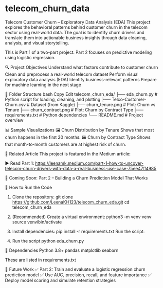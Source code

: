 # telecom_churn_data
Telecom Customer Churn – Exploratory Data Analysis (EDA)
This project explores the behavioral patterns behind customer churn in the telecom sector using real-world data. The goal is to identify churn drivers and translate them into actionable business insights through data cleaning, analysis, and visual storytelling.

This is Part 1 of a two-part project. Part 2 focuses on predictive modeling using logistic regression.

🔍 Project Objectives
Understand what factors contribute to customer churn
Clean and preprocess a real-world telecom dataset
Perform visual exploratory data analysis (EDA)
Identify business-relevant patterns
Prepare for machine learning in the next stage

📁 Folder Structure
bash
Copy
Edit
telecom_churn_eda/
├── eda_churn.py            # Python script for loading, cleaning, and plotting
├── Telco-Customer-Churn.csv # Dataset (from Kaggle)
├── churn_tenure.png        # Plot: Churn vs Tenure
├── churn_contract.png      # Plot: Churn by Contract Type
├── requirements.txt        # Python dependencies
└── README.md               # Project overview



📊 Sample Visualizations
🖼️ Churn Distribution by Tenure
Shows that most churn happens in the first 20 months.
🖼️ Churn by Contract Type
Shows that month-to-month customers are at highest risk of churn.


📖 Related Article
This project is featured in the Medium article:

▶️ Read Part 1:
https://leenamk.medium.com/part-1-how-to-uncover-telecom-churn-drivers-with-data-a-real-business-use-case-75ee47ff4985

🧪 Coming Soon:
Part 2 – Building a Churn Prediction Model That Works

🧰 How to Run the Code
1. Clone the repository:
git clone https://github.com/LeenaKH123/telecom_churn_eda.git
cd telecom_churn_eda


2. (Recommended) Create a virtual environment:
python3 -m venv venv
source venv/bin/activate

3. Install dependencies:
pip install -r requirements.txt
Run the script:

4. Run the script
python eda_churn.py


🧪 Dependencies
Python 3.8+
pandas
matplotlib
seaborn

These are listed in requirements.txt

📌 Future Work
✅ Part 2: Train and evaluate a logistic regression churn prediction model
✅ Use AUC, precision, recall, and feature importance
✅ Deploy model scoring and simulate retention strategies

